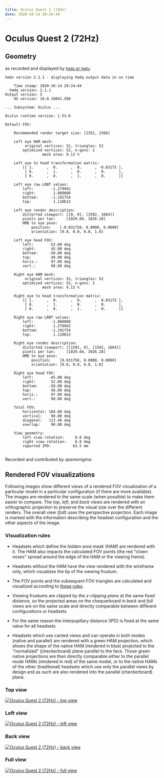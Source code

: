```yaml
---
title: Oculus Quest 2 (72Hz)
date: 2020-10-14 20:24:44
---
```

# Oculus Quest 2 (72Hz)

## Geometry

as recorded and displayed by [`hmdq` or `hmdv`](https://github.com/risa2000/hmdq).
```
hmdv version 2.1.1 - displaying hmdq output data in no time

    Time stamp: 2020-10-14 20:24:44
  hmdq version: 2.1.1
Output version: 5
    OS version: 10.0.19041.508

... Subsystem: Oculus ...

Oculus runtime version: 1.53.0

Default FOV:

    Recommended render target size: [2352, 2368]

    Left eye HAM mesh:
         original vertices: 52, triangles: 52
        optimized vertices: 52, n-gons: 2
                 mesh area: 9.13 %

    Left eye to head transformation matrix:
        [[ 1.      ,  0.      ,  0.      , -0.03175 ],
         [ 0.      ,  1.      ,  0.      ,  0.      ],
         [ 0.      ,  0.      ,  1.      ,  0.      ]]

    Left eye raw LRBT values:
        left:        -1.279942
        right:        1.000000
        bottom:      -1.191754
        top:          1.110613

    Left eye render description:
        distorted viewport: [[0, 0], [1592, 1664]]
        pixels per tan:     [1029.04, 1026.28]
        HMD to eye pose:
            position:    [-0.031750, 0.0000, 0.0000]
            orientation: [0.0, 0.0, 0.0, 1.0]

    Left eye head FOV:
        left:       -52.00 deg
        right:       45.00 deg
        bottom:     -50.00 deg
        top:         48.00 deg
        horiz.:      97.00 deg
        vert.:       98.00 deg

    Right eye HAM mesh:
         original vertices: 52, triangles: 52
        optimized vertices: 52, n-gons: 2
                 mesh area: 9.13 %

    Right eye to head transformation matrix:
        [[ 1.      ,  0.      ,  0.      ,  0.03175 ],
         [ 0.      ,  1.      ,  0.      ,  0.      ],
         [ 0.      ,  0.      ,  1.      ,  0.      ]]

    Right eye raw LRBT values:
        left:        -1.000000
        right:        1.279942
        bottom:      -1.191754
        top:          1.110613

    Right eye render description:
        distorted viewport: [[1592, 0], [1592, 1664]]
        pixels per tan:     [1029.04, 1026.28]
        HMD to eye pose:
            position:    [0.031750, 0.0000, 0.0000]
            orientation: [0.0, 0.0, 0.0, 1.0]

    Right eye head FOV:
        left:       -45.00 deg
        right:       52.00 deg
        bottom:     -50.00 deg
        top:         48.00 deg
        horiz.:      97.00 deg
        vert.:       98.00 deg

    Total FOV:
        horizontal: 104.00 deg
        vertical:    98.00 deg
        diagonal:   113.46 deg
        overlap:     90.00 deg

    View geometry:
        left view rotation:     0.0 deg
        right view rotation:    0.0 deg
        reported IPD:          63.5 mm


```
Recorded and contributed by _spamenigma_.

## Rendered FOV visualizations

Following images show different views of a rendered FOV visualization of a
particular model in a particular configuration (if there are more available).
The images are rendered to the same scale (when possible) to make them easier
to compare. The _top_, _left_, and _back_ views are rendered with an
orthographic projection to preserve the visual size over the different renders.
The overall view (_full_) uses the perspective projection. Each image is marked
with the information describing the headset configuration and the other aspects
of the image.

### Visualization rules

* Headsets which define the _hidden area mask (HAM)_ are rendered with it. The
  HAM also impacts the calculated FOV points (the red "clown noses" spread
  around the edge of the HAM or the viewing frame).

* Headsets without the HAM have the view rendered with the wireframe only, which
  visualizes the tip of the viewing frustum.

* The FOV points and the subsequent FOV triangles are calculated and visualized
  according to [these
  rules](https://risa2000.github.io/vrdocs/docs/hmd_fov_calculation).

* Viewing frustums are clipped by the _z-clipping plane_ at the same fixed
  distance, so the projected areas on the chequerboard in _back_ and _full_
  views are on the same scale and directly comparable between different
  configurations or headsets.

* For the same reason the interpupillary distance (IPD) is fixed at the same
  value for all headsets.

* Headsets which use canted views and can operate in both modes (native and
  parallel) are rendered with a green HAM projection, which shows the shape of
  the native HAM (rendered in blue) projected to the "normalized"
  (checkerboard) plane parallel to the face. Those green native projections are
  then directly comparable either to the parallel mode HAMs (rendered in red)
  of the same model, or to the native HAMs of the other (traditional) headsets
  which use only the parallel views by design and as such are also rendered
  into the parallel (checkerboard) plane.

### Top view
[![Oculus Quest 2 (72Hz) - top view](../images/Quest2_Native_72Hz_top.dmx.png)](../images/Quest2_Native_72Hz_top.dmx.png)

### Left view
[![Oculus Quest 2 (72Hz) - left view](../images/Quest2_Native_72Hz_left.dmx.png)](../images/Quest2_Native_72Hz_left.dmx.png)

### Back view
[![Oculus Quest 2 (72Hz) - back view](../images/Quest2_Native_72Hz_back.dmx.png)](../images/Quest2_Native_72Hz_back.dmx.png)

### Full view
[![Oculus Quest 2 (72Hz) - full view](../images/Quest2_Native_72Hz_over.dmx.png)](../images/Quest2_Native_72Hz_over.dmx.png)


